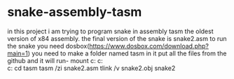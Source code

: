 ﻿# snake-assembly-tasm
in this project i am trying to program snake in assembly tasm the oldest version of x84 assembly.
the final version of the snake is snake2.asm
to run the snake you need dosbox(https://www.dosbox.com/download.php?main=1) you need to make a folder named tasm in it put all the files from the github and it will run-
mount c: c:\
c:
cd tasm
tasm /zi snake2.asm
tlink /v snake2.obj
snake2

